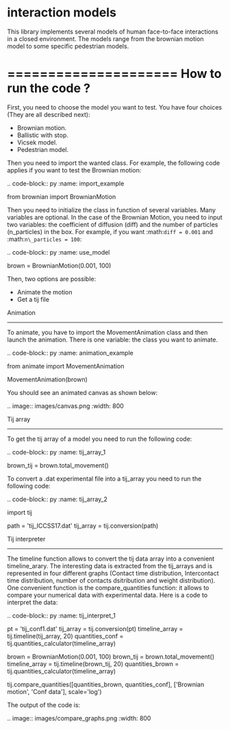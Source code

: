 # interaction models

This library implements several models of human face-to-face interactions in a closed environment. The models range from the brownian motion model to some specific pedestrian models.

=====================
How to run the code ?
=====================

First, you need to choose the model you want to test.
You have four choices (They are all described next):

* Brownian motion.
* Ballistic with stop.
* Vicsek model.
* Pedestrian model.

Then you need to import the wanted class. For example, the following code applies if you want to test the Brownian motion:

.. code-block:: py
   :name: import_example
   
   from brownian import BrownianMotion

Then you need to initialize the class in function of several variables. Many variables are optional. In the case of the Brownian Motion, you need to input two variables: the coefficient of diffusion (diff) and the number of particles (n_particles) in the box. For example, if you want :math:`diff = 0.001` and :math:`n\_particles = 100`: 

.. code-block:: py
   :name: use_model

   brown = BrownianMotion(0.001, 100)

Then, two options are possible:

* Animate the motion
* Get a tij file

Animation
*********

To animate, you have to import the MovementAnimation class and then launch the animation. There is one variable: the class you want to animate.

.. code-block:: py
   :name: animation_example
   
   from animate import MovementAnimation
   
   MovementAnimation(brown)

You should see an animated canvas as shown below:

.. image:: images/canvas.png
   :width: 800

Tij array
*********

To get the tij array of a model you need to run the following code:

.. code-block:: py
   :name: tij_array_1
   
   brown_tij = brown.total_movement()

To convert a .dat experimental file into a tij_array you need to run the following code:

.. code-block:: py
   :name: tij_array_2
   
   import tij
   
   path = 'tij_ICCSS17.dat'
   tij_array = tij.conversion(path)

Tij interpreter
***************

The timeline function allows to convert the tij data array into a convenient timeline_arary. The interesting data is extracted from the tij_arrays and is represented in four different graphs (Contact time distribution, Intercontact time distribution, number of contacts dsitribution and weight distribution).
One convenient function is the compare_quantities function: it allows to compare your numerical data with experimental data. Here is a code to interpret the data:

.. code-block:: py
   :name: tij_interpret_1
   
   pt = 'tij_conf1.dat'
   tij_array = tij.conversion(pt)
   timeline_array = tij.timeline(tij_array, 20)
   quantities_conf = tij.quantities_calculator(timeline_array)

   brown = BrownianMotion(0.001, 100)
   brown_tij = brown.total_movement()
   timeline_array = tij.timeline(brown_tij, 20)
   quantities_brown = tij.quantities_calculator(timeline_array)

   tij.compare_quantities([quantities_brown, quantities_conf], ['Brownian motion', 'Conf data'],  scale='log')

The output of the code is:

.. image:: images/compare_graphs.png
   :width: 800
